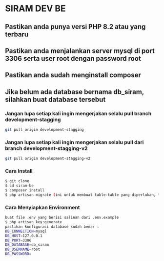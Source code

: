 # SIRAM DEV BE

## Pastikan anda punya versi PHP 8.2 atau yang terbaru

## Pastikan anda menjalankan server mysql di port 3306 serta user root dengan password root

## Pastikan anda sudah menginstall composer

## Jika belum ada database bernama db_siram, silahkan buat database tersebut

### Jangan lupa setiap kali ingin mengerjakan selalu pull branch development-stagging

```bash
git pull origin development-stagging
```

### Jangan lupa setiap kali ingin mengerjakan selalu pull dari branch development-stagging-v2
```bash
git pull origin development-stagging-v2
```
### Cara Install

```bash
$ git clone
$ cd siram-be
$ composer install
$ php artisan migrate (ini untuk membuat table-table yang diperlukan, tergantung kebutuhan ya)
```

### Cara Menyiapkan Environment

```bash
buat file .env yang berisi salinan dari .env.example
$ php artisan key:generate
pastikan konfigurasi database sudah benar :
DB_CONNECTION=mysql
DB_HOST=127.0.0.1
DB_PORT=3306
DB_DATABASE=db_siram
DB_USERNAME=root
DB_PASSWORD=

```
